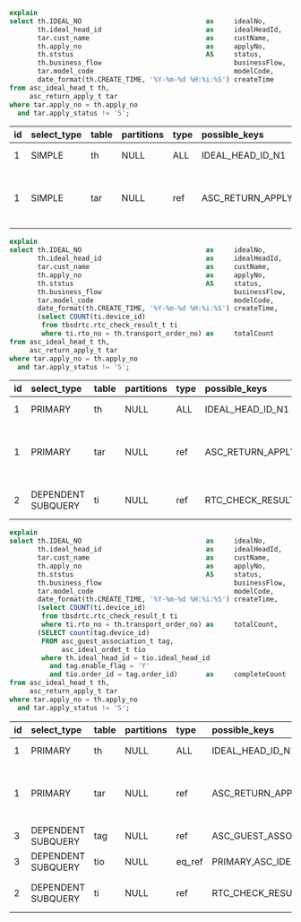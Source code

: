 ``` SQL
explain
select th.IDEAL_NO                               as     idealNo,
       th.ideal_head_id                          as     idealHeadId,
       tar.cust_name                             as     custName,
       th.apply_no                               as     applyNo,
       th.ststus                                 AS     status,
       th.business_flow                                 businessFlow,
       tar.model_code                                   modelCode,
       date_format(th.CREATE_TIME, '%Y-%m-%d %H:%i:%S') createTime
from asc_ideal_head_t th,
     asc_return_apply_t tar
where tar.apply_no = th.apply_no
  and tar.apply_status != '5';
```  
| id | select\_type | table | partitions | type | possible\_keys | key | key\_len | ref | rows | filtered | Extra |
| :--- | :--- | :--- | :--- | :--- | :--- | :--- | :--- | :--- | :--- | :--- | :--- |
| 1 | SIMPLE | th | NULL | ALL | IDEAL\_HEAD\_ID\_N1 | NULL | NULL | NULL | 185050 | 100 | Using where |
| 1 | SIMPLE | tar | NULL | ref | ASC\_RETURN\_APPLY\_N1 | ASC\_RETURN\_APPLY\_N1 | 203 | tbsdasc.th.apply\_no | 1 | 100 | Using index condition; Using where |  
  
  
``` SQL
explain
select th.IDEAL_NO                               as     idealNo,
       th.ideal_head_id                          as     idealHeadId,
       tar.cust_name                             as     custName,
       th.apply_no                               as     applyNo,
       th.ststus                                 AS     status,
       th.business_flow                                 businessFlow,
       tar.model_code                                   modelCode,
       date_format(th.CREATE_TIME, '%Y-%m-%d %H:%i:%S') createTime,
       (select COUNT(ti.device_id)
        from tbsdrtc.rtc_check_result_t ti
        where ti.rto_no = th.transport_order_no) as     totalCount
from asc_ideal_head_t th,
     asc_return_apply_t tar
where tar.apply_no = th.apply_no
  and tar.apply_status != '5';
```  
| id | select\_type | table | partitions | type | possible\_keys | key | key\_len | ref | rows | filtered | Extra |
| :--- | :--- | :--- | :--- | :--- | :--- | :--- | :--- | :--- | :--- | :--- | :--- |
| 1 | PRIMARY | th | NULL | ALL | IDEAL\_HEAD\_ID\_N1 | NULL | NULL | NULL | 185050 | 100 | Using where |
| 1 | PRIMARY | tar | NULL | ref | ASC\_RETURN\_APPLY\_N1 | ASC\_RETURN\_APPLY\_N1 | 203 | tbsdasc.th.apply\_no | 1 | 100 | Using index condition; Using where |
| 2 | DEPENDENT SUBQUERY | ti | NULL | ref | RTC\_CHECK\_RESULT\_N1 | RTC\_CHECK\_RESULT\_N1 | 803 | tbsdasc.th.transport\_order\_no | 1 | 100 | Using index condition |


``` SQL
explain
select th.IDEAL_NO                               as     idealNo,
       th.ideal_head_id                          as     idealHeadId,
       tar.cust_name                             as     custName,
       th.apply_no                               as     applyNo,
       th.ststus                                 AS     status,
       th.business_flow                                 businessFlow,
       tar.model_code                                   modelCode,
       date_format(th.CREATE_TIME, '%Y-%m-%d %H:%i:%S') createTime,
       (select COUNT(ti.device_id)
        from tbsdrtc.rtc_check_result_t ti
        where ti.rto_no = th.transport_order_no) as     totalCount,
       (SELECT count(tag.device_id)
        FROM asc_guest_association_t tag,
             asc_ideal_ordet_t tio
        where th.ideal_head_id = tio.ideal_head_id
          and tag.enable_flag = 'Y'
          and tio.order_id = tag.order_id)       as     completeCount
from asc_ideal_head_t th,
     asc_return_apply_t tar
where tar.apply_no = th.apply_no
  and tar.apply_status != '5';
```  
| id | select\_type | table | partitions | type | possible\_keys | key | key\_len | ref | rows | filtered | Extra |
| :--- | :--- | :--- | :--- | :--- | :--- | :--- | :--- | :--- | :--- | :--- | :--- |
| 1 | PRIMARY | th | NULL | ALL | IDEAL\_HEAD\_ID\_N1 | NULL | NULL | NULL | 185050 | 100 | Using where |
| 1 | PRIMARY | tar | NULL | ref | ASC\_RETURN\_APPLY\_N1 | ASC\_RETURN\_APPLY\_N1 | 203 | tbsdasc.th.apply\_no | 1 | 100 | Using index condition; Using where |
| 3 | DEPENDENT SUBQUERY | tag | NULL | ref | ASC\_GUEST\_ASSOCIATION\_N1,ASC\_GUEST\_ASSOCIATION\_N5 | ASC\_GUEST\_ASSOCIATION\_N5 | 7 | const | 465224 | 100 | Using where |
| 3 | DEPENDENT SUBQUERY | tio | NULL | eq\_ref | PRIMARY,ASC\_IDEAL\_ORDET\_N1 | PRIMARY | 9 | tbsdasc.tag.order\_id | 1 | 10 | Using where |
| 2 | DEPENDENT SUBQUERY | ti | NULL | ref | RTC\_CHECK\_RESULT\_N1 | RTC\_CHECK\_RESULT\_N1 | 803 | tbsdasc.th.transport\_order\_no | 1 | 100 | Using index condition |
